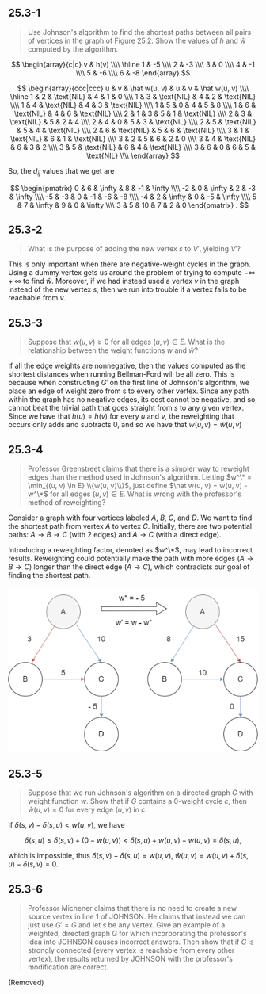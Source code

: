 ## 25.3-1

> Use Johnson's algorithm to find the shortest paths between all pairs of vertices in the graph of Figure 25.2. Show the values of $h$ and $\hat w$ computed by the algorithm.

$$
\begin{array}{c|c}
v & h(v) \\\\
\hline
1 & -5 \\\\
2 & -3 \\\\
3 &  0 \\\\
4 & -1 \\\\
5 & -6 \\\\
6 & -8
\end{array}
$$

$$
\begin{array}{ccc|ccc}
u & v & \hat w(u, v) & u & v & \hat w(u, v) \\\\
\hline
1 & 2 & \text{NIL} & 4 & 1 & 0          \\\\
1 & 3 & \text{NIL} & 4 & 2 & \text{NIL} \\\\
1 & 4 & \text{NIL} & 4 & 3 & \text{NIL} \\\\
1 & 5 & 0          & 4 & 5 & 8          \\\\
1 & 6 & \text{NIL} & 4 & 6 & \text{NIL} \\\\
2 & 1 & 3          & 5 & 1 & \text{NIL} \\\\
2 & 3 & \text{NIL} & 5 & 2 & 4          \\\\
2 & 4 & 0          & 5 & 3 & \text{NIL} \\\\
2 & 5 & \text{NIL} & 5 & 4 & \text{NIL} \\\\
2 & 6 & \text{NIL} & 5 & 6 & \text{NIL} \\\\
3 & 1 & \text{NIL} & 6 & 1 & \text{NIL} \\\\
3 & 2 & 5          & 6 & 2 & 0          \\\\
3 & 4 & \text{NIL} & 6 & 3 & 2         \\\\
3 & 5 & \text{NIL} & 6 & 4 & \text{NIL} \\\\
3 & 6 & 0          & 6 & 5 & \text{NIL} \\\\
\end{array}
$$

So, the $d_{ij}$ values that we get are

$$
\begin{pmatrix}
 0 &  6 & \infty &  8 & -1 & \infty \\\\
-2 &  0 & \infty &  2 & -3 & \infty \\\\
-5 & -3 &      0 & -1 & -6 &     -8 \\\\
-4 &  2 & \infty &  0 & -5 & \infty \\\\
 5 &  7 & \infty &  9 &  0 & \infty \\\\
 3 &  5 &     10 &  7 &  2 &      0
\end{pmatrix}
.
$$

## 25.3-2

> What is the purpose of adding the new vertex $s$ to $V'$, yielding $V'$?

This is only important when there are negative-weight cycles in the graph. Using a dummy vertex gets us around the problem of trying to compute $-\infty + \infty$ to find $\hat w$. Moreover, if we had instead used a vertex $v$ in the graph instead of the new vertex $s$, then we run into trouble if a vertex fails to be reachable from $v$.

## 25.3-3

> Suppose that $w(u, v) \ge 0$ for all edges $(u, v) \in E$. What is the relationship between the weight functions $w$ and $\hat w$?

If all the edge weights are nonnegative, then the values computed as the shortest distances when running Bellman-Ford will be all zero. This is because when constructing $G'$ on the first line of Johnson's algorithm, we place an edge of weight zero from s to every other vertex. Since any path within the graph has no negative edges, its cost cannot be negative, and so, cannot beat the trivial path that goes straight from $s$ to any given vertex. Since we have that $h(u) = h(v)$ for every $u$ and $v$, the reweighting that occurs only adds and subtracts $0$, and so we have that $w(u, v) = \hat w(u, v)$

## 25.3-4

> Professor Greenstreet claims that there is a simpler way to reweight edges than the method used in Johnson's algorithm. Letting $w^\* = \min_{(u, v) \in E} \\{w(u, v)\\}$, just define $\hat w(u, v) = w(u, v) - w^\*$ for all edges $(u, v) \in E$. What is wrong with the professor's method of reweighting?

Consider a graph with four vertices labeled $A$, $B$, $C$, and $D$. We want to find the shortest path from vertex $A$ to vertex $C$. Initially, there are two potential paths: $A \to B \to C$ (with 2 edges) and $A \to C$ (with a direct edge).

Introducing a reweighting factor, denoted as $w^\*$, may lead to incorrect results. Reweighting could potentially make the path with more edges ($A \to B \to C$) longer than the direct edge ($A \to C$), which contradicts our goal of finding the shortest path.

![](../img/25.3-4.png)

## 25.3-5

> Suppose that we run Johnson's algorithm on a directed graph $G$ with weight function $w$. Show that if $G$ contains a $0$-weight cycle $c$, then $\hat w(u, v) = 0$ for every edge $(u, v)$ in $c$.

If $\delta(s, v) - \delta(s, u) < w(u, v)$, we have

$$\delta(s, u) \le \delta(s, v) + (0 - w(u, v)) < \delta(s, u) + w(u, v) - w(u, v) = \delta(s, u),$$

which is impossible, thus $\delta(s, v) - \delta(s, u) = w(u, v)$, $\hat w(u, v) = w(u, v) + \delta(s, u) - \delta(s, v) = 0$.

## 25.3-6

> Professor Michener claims that there is no need to create a new source vertex in line 1 of $\text{JOHNSON}$. He claims that instead we can just use $G' = G$ and let $s$ be any vertex. Give an example of a weighted, directed graph $G$ for which incorporating the professor's idea into $\text{JOHNSON}$ causes incorrect answers. Then show that if $G$ is strongly connected (every vertex is reachable from every other vertex), the results returned by $\text{JOHNSON}$ with the professor's modification are correct.

(Removed)
